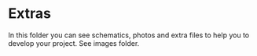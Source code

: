 # Extras

In this folder you can see schematics, photos and extra files to help you to develop your project.
See images folder.


